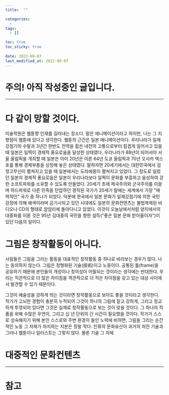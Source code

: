 ```yaml
---
title:  ""

categories:
  - 
tags:
  - []

toc: true
toc_sticky: true
 
date: 2022-09-07
last_modified_at: 2022-09-07
---
```


<h1>주의! 아직 작성중인 글입니다.</h1>

---

<h1>다 같이 망할 것이다.</h1>
미술학원은 웹툰향 인재를 길러내는 장소다. 말은 애니메이션이라고 하지만, 나는 그 지향점이 웹툰에 있다고 생각한다.  
웹툰의 근간은 일본 애니메이션이다. 우리나라가 일제강점기의 수탈과 3년간 한반도 전역을 휩쓴 내전의 고통으로부터 힘겹게 일어서고 있을 때 일본은 일찍이 경제적 풍요로움을 달성한 상태였다. 우리나라가 88년이 되어서야 서울 올림픽을 개최할 때 일본은 이미 20년은 이른 64년 도쿄 올림픽과 70년 오사카 엑스포를 통해 경제부픙을 상징해 놓은 상태였다. 말하자면 20세기에서는 대한민국에서 검정고무신이 펼쳐지고 있을 때 일본에서는 도라에몽이 펼쳐지고 있었다. 그 정도로 일렀던 일본의 경제적 풍요로움은 일본이 우리나라보다 일찍이 문화를 부흥하고 융성하여 강한 소프트파워를 소유할 수 있도록 만들었다. 20세기 초에 제국주의와 군국주의를 이끌며 하드파워로 다른 민족을 탄압하던 경직된 국가가 20세기 말에는 세계에서 가장 "매력적인" 국가 중 하나가 되었다.
덕분에 한국에서 일본 문화가 일제강점기에 의한 국민감정에 의해 왜색이라며 금기시되고 있던 시대에도 일본의 문화컨텐츠는 불법복제된 비디오나 CD의 형태로 암암리에 돌아다니고 있었다. 이것이 오늘날에서처럼 양지에서의 대중화를 이룬 것은 95년 김대중의 국민을 향한 설득("좋은 일본 문화 받아들이자")이 있던 다음의 일이다.

<h1>그림은 창작활동이 아니다.</h1>
사람들은 그림을 그리는 활동을 대표적인 창작활동 중 하나로 바라보는 경우가 많다. 나는 동의하지 않는다. 그림은 정형화된 기술(技術)이고 노동이다.
공통된 틀(frame)을 공유하기 때문에 본인들의 개성이나 창의성이 어필되는 것이라는 생각에는 반대한다. 우리는 직관적으로 더 많은 차이점을 객관적으로 더 적은 차이점을 갖고 있는 대상 사이에서 발견할 수 있기 때문이다.

그것이 예술성을 강하게 띄는 것이라면 창작활동으로 보아도 좋을 것이라고 생각한다. 작가가 고뇌한 경험이 충분히 누적되어 그것이 하나의 그림에 짙고 강하게, 그리고 정교하게 투영되어 있다면 그것은 실제로 창작활동으로 보는 것이 맞을 것이다. 그 하나의 작품을 위해 수많은 우연이, 그리고 십 년 단위의 긴 시간이 필요했을 것이다. 작가가 스스로 성숙해지기 위해 본인 스스로와 주변 환경이 들인 노력에 비하면, 그림을 그리는 순간적인 노동 그 자체가 차지하는 지분은 정말 작다. 인류의 문화유산이 과거의 처진 기술과   
그러나 웹툰이나 일러스트는 그렇지 않다. 물론 기술 그 자체

<h1>대중적인 문화컨텐츠</h1>

---
<h1>참고</h1>